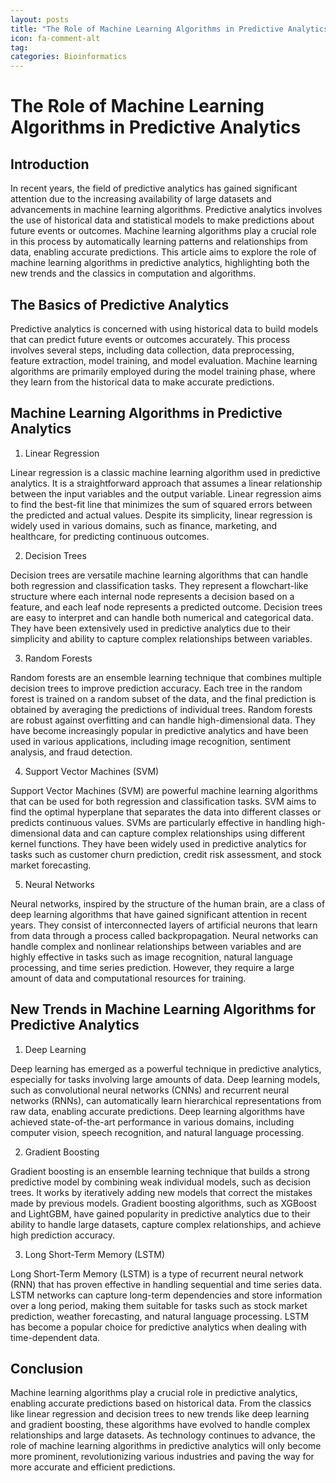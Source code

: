 ```yaml
---
layout: posts
title: "The Role of Machine Learning Algorithms in Predictive Analytics"
icon: fa-comment-alt
tag:      
categories: Bioinformatics
---
```



# The Role of Machine Learning Algorithms in Predictive Analytics

## Introduction

In recent years, the field of predictive analytics has gained significant attention due to the increasing availability of large datasets and advancements in machine learning algorithms. Predictive analytics involves the use of historical data and statistical models to make predictions about future events or outcomes. Machine learning algorithms play a crucial role in this process by automatically learning patterns and relationships from data, enabling accurate predictions. This article aims to explore the role of machine learning algorithms in predictive analytics, highlighting both the new trends and the classics in computation and algorithms.

## The Basics of Predictive Analytics

Predictive analytics is concerned with using historical data to build models that can predict future events or outcomes accurately. This process involves several steps, including data collection, data preprocessing, feature extraction, model training, and model evaluation. Machine learning algorithms are primarily employed during the model training phase, where they learn from the historical data to make accurate predictions.

## Machine Learning Algorithms in Predictive Analytics

1. Linear Regression

Linear regression is a classic machine learning algorithm used in predictive analytics. It is a straightforward approach that assumes a linear relationship between the input variables and the output variable. Linear regression aims to find the best-fit line that minimizes the sum of squared errors between the predicted and actual values. Despite its simplicity, linear regression is widely used in various domains, such as finance, marketing, and healthcare, for predicting continuous outcomes.

2. Decision Trees

Decision trees are versatile machine learning algorithms that can handle both regression and classification tasks. They represent a flowchart-like structure where each internal node represents a decision based on a feature, and each leaf node represents a predicted outcome. Decision trees are easy to interpret and can handle both numerical and categorical data. They have been extensively used in predictive analytics due to their simplicity and ability to capture complex relationships between variables.

3. Random Forests

Random forests are an ensemble learning technique that combines multiple decision trees to improve prediction accuracy. Each tree in the random forest is trained on a random subset of the data, and the final prediction is obtained by averaging the predictions of individual trees. Random forests are robust against overfitting and can handle high-dimensional data. They have become increasingly popular in predictive analytics and have been used in various applications, including image recognition, sentiment analysis, and fraud detection.

4. Support Vector Machines (SVM)

Support Vector Machines (SVM) are powerful machine learning algorithms that can be used for both regression and classification tasks. SVM aims to find the optimal hyperplane that separates the data into different classes or predicts continuous values. SVMs are particularly effective in handling high-dimensional data and can capture complex relationships using different kernel functions. They have been widely used in predictive analytics for tasks such as customer churn prediction, credit risk assessment, and stock market forecasting.

5. Neural Networks

Neural networks, inspired by the structure of the human brain, are a class of deep learning algorithms that have gained significant attention in recent years. They consist of interconnected layers of artificial neurons that learn from data through a process called backpropagation. Neural networks can handle complex and nonlinear relationships between variables and are highly effective in tasks such as image recognition, natural language processing, and time series prediction. However, they require a large amount of data and computational resources for training.

## New Trends in Machine Learning Algorithms for Predictive Analytics

1. Deep Learning

Deep learning has emerged as a powerful technique in predictive analytics, especially for tasks involving large amounts of data. Deep learning models, such as convolutional neural networks (CNNs) and recurrent neural networks (RNNs), can automatically learn hierarchical representations from raw data, enabling accurate predictions. Deep learning algorithms have achieved state-of-the-art performance in various domains, including computer vision, speech recognition, and natural language processing.

2. Gradient Boosting

Gradient boosting is an ensemble learning technique that builds a strong predictive model by combining weak individual models, such as decision trees. It works by iteratively adding new models that correct the mistakes made by previous models. Gradient boosting algorithms, such as XGBoost and LightGBM, have gained popularity in predictive analytics due to their ability to handle large datasets, capture complex relationships, and achieve high prediction accuracy.

3. Long Short-Term Memory (LSTM)

Long Short-Term Memory (LSTM) is a type of recurrent neural network (RNN) that has proven effective in handling sequential and time series data. LSTM networks can capture long-term dependencies and store information over a long period, making them suitable for tasks such as stock market prediction, weather forecasting, and natural language processing. LSTM has become a popular choice for predictive analytics when dealing with time-dependent data.

## Conclusion

Machine learning algorithms play a crucial role in predictive analytics, enabling accurate predictions based on historical data. From the classics like linear regression and decision trees to new trends like deep learning and gradient boosting, these algorithms have evolved to handle complex relationships and large datasets. As technology continues to advance, the role of machine learning algorithms in predictive analytics will only become more prominent, revolutionizing various industries and paving the way for more accurate and efficient predictions.